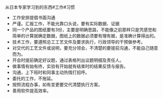 从日本专家学习到的东西#工作#习惯
- 工作安排提倡书面沟通
- 严谨。汇报工作，不能光靠口头说，要有实际数据、证据
- 同一个产品的图纸要有3份，主要是明确思路，不能像之前那样只是凭感觉和简单的计算就确定数据，图纸上的数据必须要有理有据，是准确计算得出的。
- 技术工作，要遵照总工工艺文件及要求执行，行政领导的干预做参考。
- 对交代的工艺文件或说明，要充分领会，不清楚的要提前沟通，不能自己随意而为。
- 开会时提前确定好议题，通过表格列出议题明细及责任人。
- 做事情有始有终，实验有开始就有结束时的结果反馈与报告。
- 沟通，上下班时和同事主动热情打招呼。
- 委托的工作，不拖延。
- 按照流程办事，如有变更要交代清楚执行方案。
- 善用软件提高效率。
